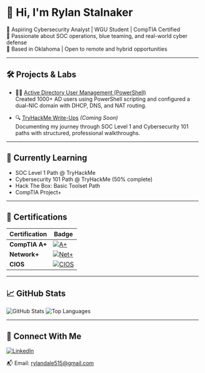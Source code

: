# 👋 Hi, I'm Rylan Stalnaker

🎯 Aspiring Cybersecurity Analyst | WGU Student | CompTIA Certified  
🔐 Passionate about SOC operations, blue teaming, and real-world cyber defense  
📍 Based in Oklahoma | Open to remote and hybrid opportunities

---

## 🛠️ Projects & Labs

- 🧑‍💼 [Active Directory User Management (PowerShell)](https://github.com/Rylandale515/AD-User-Management)  
  Created 1000+ AD users using PowerShell scripting and configured a dual-NIC domain with DHCP, DNS, and NAT routing.

- 🔍 [TryHackMe Write-Ups](https://github.com/Rylandale515/THM-Write-Ups) *(Coming Soon)*  
  Documenting my journey through SOC Level 1 and Cybersecurity 101 paths with structured, professional walkthroughs.

---

## 🌱 Currently Learning

- SOC Level 1 Path @ TryHackMe
- Cybersecurity 101 Path @ TryHackMe (50% complete)
- Hack The Box: Basic Toolset Path
- CompTIA Project+

---

## 📜 Certifications

| Certification | Badge |
|---------------|-------|
| **CompTIA A+** | [![A+](https://github.com/Rylandale515/Rylandale515/assets/34111857/4a00ddb9-0597-4ce8-a105-356d31b2ea26)](https://www.credly.com/badges/8233d4c9-208d-4504-9d3d-0d07ac6722d9/public_url) |
| **Network+** | [![Net+](https://github.com/Rylandale515/Rylandale515/assets/34111857/c04b46a5-50b7-4c86-9544-55beb309754f)](https://www.credly.com/badges/201270ac-617d-45cd-a5d9-486265be596b/public_url) |
| **CIOS** | [![CIOS](https://github.com/Rylandale515/Rylandale515/assets/34111857/50880cde-e2fe-4b57-a15a-fbdf773fc7fd)](https://www.credly.com/badges/803b30b7-584c-4fa1-a66c-4de590344baf/public_url) |

---

## 📈 GitHub Stats

![GitHub Stats](https://github-readme-stats.vercel.app/api?username=Rylandale515&show_icons=true&theme=radical)
![Top Languages](https://github-readme-stats.vercel.app/api/top-langs/?username=Rylandale515&layout=compact&theme=radical)

---

## 🤝 Connect With Me

[![LinkedIn](https://github.com/Rylandale515/Rylandale515/assets/34111857/63aef385-a11e-4489-86df-9d73ffea2f7d)](https://www.linkedin.com/in/rylan-stalnaker-6ba923180)

📬 Email: [rylandale515@gmail.com](mailto:rylandale515@gmail.com)
